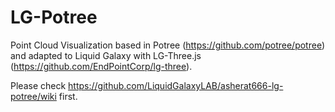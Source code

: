 LG-Potree
===============
Point Cloud Visualization based in Potree (https://github.com/potree/potree) and adapted to Liquid Galaxy with LG-Three.js (https://github.com/EndPointCorp/lg-three).

Please check https://github.com/LiquidGalaxyLAB/asherat666-lg-potree/wiki first.
